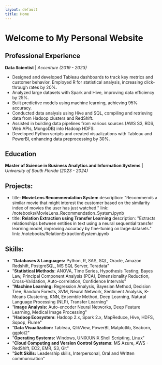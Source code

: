 ```yaml
---
layout: default
title: Home
---
```

# Welcome to My Personal Website

## Professional Experience
<p><strong>Data Scientist</strong> | <em>Accenture (2019 - 2023)</em></p>
<ul>
  <li>Designed and developed Tableau dashboards to track key metrics and customer behavior. Employed R for statistical analysis, increasing click-through rates by 20%.</li>
  <li>Analyzed large datasets with Spark and Hive, improving data efficiency by 25%.</li>
  <li>Built predictive models using machine learning, achieving 95% accuracy.</li>
  <li>Conducted data analysis using Hive and SQL, compiling and retrieving data from Hadoop clusters and RedShift.</li>
  <li>Assisted in building data pipelines from various sources (AWS S3, RDS, Web APIs, MongoDB) into Hadoop HDFS.</li>
  <li>Developed Python scripts and created visualizations with Tableau and PowerBI, enhancing data preprocessing by 30%.</li>
</ul>

## Education
<p><strong>Master of Science in Business Analytics and Information Systems</strong> | <em>University of South Florida (2023 - 2024)</em></p>

## Projects:
  - title: **MovieLens Recommendation System**
    description: "Recommends a similar movie that might interest the customer based on the similarity index of movies the user has just watched."
    link: /notebooks/MovieLens_Recommendation_System.ipynb
  - title: **Relation Extraction using Transfer Learning**
    description: "Extracts relationships between entities in text using a neural sequential transfer learning model, improving accuracy by fine-tuning on large datasets."
    link: /notebooks/RelationExtractionSystem.ipynb

## Skills:
  - "**Databases & Languages:** Python, R, SAS, SQL, Oracle, Amazon Redshift, PostgreSQL, MS SQL Server, Teradata"
  - "**Statistical Methods:** ANOVA, Time Series, Hypothesis Testing, Bayes Law, Principal Component Analysis (PCA), Dimensionality Reduction, Cross-Validation, Auto-correlation, Confidence Intervals"
  - "**Machine Learning:** Regression Analysis, Bayesian Method, Decision Tree, Random Forests, SVM, Neural Network, Sentiment Analysis, K-Means Clustering, KNN, Ensemble Method, Deep Learning, Natural Language Processing (NLP), Transfer Learning"
  - "**Image Analysis:** Auto-encoder Neural Networks, Deep Feature Learning, Medical Image Processing"
  - "**Hadoop Ecosystem:** Hadoop 2.x, Spark 2.x, MapReduce, Hive, HDFS, Sqoop, Flume"
  - "**Data Visualization:** Tableau, QlikView, PowerBI, Matplotlib, Seaborn, ggplot2"
  - "**Operating Systems:** Windows, UNIX/UNIX Shell Scripting, Linux"
  - "**Cloud Computing and Version Control Systems:** MS Azure, AWS - RedShift, EC2, EMR, S3, Git"
  - "**Soft Skills:** Leadership skills, Interpersonal, Oral and Written communication"

